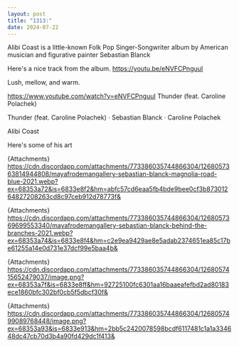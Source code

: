 ```yaml
---
layout: post
title: "1313:"
date: 2024-07-22
---
```


Alibi Coast is a little-known Folk Pop Singer-Songwriter album by American musician and figurative painter Sebastian Blanck

Here's a nice track from the album.
https://youtu.be/eNVFCPnguuI

Lush, mellow, and warm.

https://www.youtube.com/watch?v=eNVFCPnguuI
Thunder (feat. Caroline Polachek)

Thunder (feat. Caroline Polachek) · Sebastian Blanck · Caroline Polachek

Alibi Coast





Here's some of his art

{Attachments}
https://cdn.discordapp.com/attachments/773386035744866304/1268057363814944808/mayafrodemangallery-sebastian-blanck-magnolia-road-blue-2021.webp?ex=68353a72&is=6833e8f2&hm=abfc57cd6eaa5fb4bde9bee0cf3b87301264827208263cd8c97ceb912d78773f&




{Attachments}
https://cdn.discordapp.com/attachments/773386035744866304/1268057369699553340/mayafrodemangallery-sebastian-blanck-behind-the-branches-2021.webp?ex=68353a74&is=6833e8f4&hm=c2e9ea9429ae8e5adab2374651ea85c17be61255a14e0d731e37dcf99e5baa4b&




{Attachments}
https://cdn.discordapp.com/attachments/773386035744866304/1268057415652479037/image.png?ex=68353a7f&is=6833e8ff&hm=92725100fc6301aa16baaeafefbd2ad80183ece1860bfc302bf0cb5f5dbcf30f&




{Attachments}
https://cdn.discordapp.com/attachments/773386035744866304/1268057499089768448/image.png?ex=68353a93&is=6833e913&hm=2bb5c2420078598bcdf6117481c1a1a334648dc47cb70d3b4a90fd429dc1f413&
